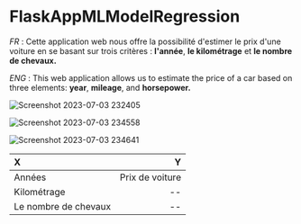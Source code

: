 # FlaskAppMLModelRegression
*FR* : Cette application web nous offre la possibilité d'estimer le prix d'une voiture en se basant sur trois critères : **l'année**, **le kilométrage** et **le nombre de chevaux.**

*ENG* : This web application allows us to estimate the price of a car based on three elements: **year**, **mileage**, and **horsepower.** 

![Screenshot 2023-07-03 232405](https://github.com/MohamedTR01/FlaskAppMLModelRegression/assets/119167993/c0e5f0a8-72ea-4937-8b41-076ef8292cdb)

![Screenshot 2023-07-03 234558](https://github.com/MohamedTR01/FlaskAppMLModelRegression/assets/119167993/29093103-20ee-4e0c-8f09-10696654ffc2)

![Screenshot 2023-07-03 234641](https://github.com/MohamedTR01/FlaskAppMLModelRegression/assets/119167993/0c73cb90-0ae7-4394-86c9-6342465f22b6)

|          X           |       Y       |
|:---------------------|--------------:|
|        Années        |Prix de voiture|
|      Kilométrage     |       --      |
| Le nombre de chevaux |       --      |
